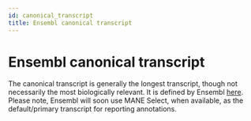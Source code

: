 ```yaml
---
id: canonical_transcript
title: Ensembl canonical transcript
---
```


# Ensembl canonical transcript

The canonical transcript is generally the longest transcript, though not necessarily the most biologically relevant.
It is defined by Ensembl [here](https://ensembl.org/Help/Glossary). Please note, Ensembl will soon use MANE Select,
when available, as the default/primary transcript for reporting annotations.

